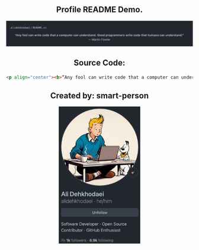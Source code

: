 <div align="center">

## Profile README Demo.
</div>

[//]: # ( Screenshot Demo ⬇️ )
<div align="center">
<a href="https://Github.com/alidehkhodaei#README">
<img src="demo.png" alt="alidehkhodaei's README.md" width="600">
</a>
</div>

<div align="center">

## Source Code:
</div>

[//]: # ( README.md Source Code ⬇️ )
```html
<p align="center"><b>“Any fool can write code that a computer can understand. Good programmers write code that humans can understand.”</b><br/>— Martin Fowler</p>
```

<div align="center">

## Created by: smart-person
</div>

[//]: # ( Creator Profile ⬇️)
<div align="center">
<a href="https://Github.com/alidehkhodaei#README">
<img src="profile.png" alt="alidehkhodaei's README.md" width="220">
</a>
</div>

